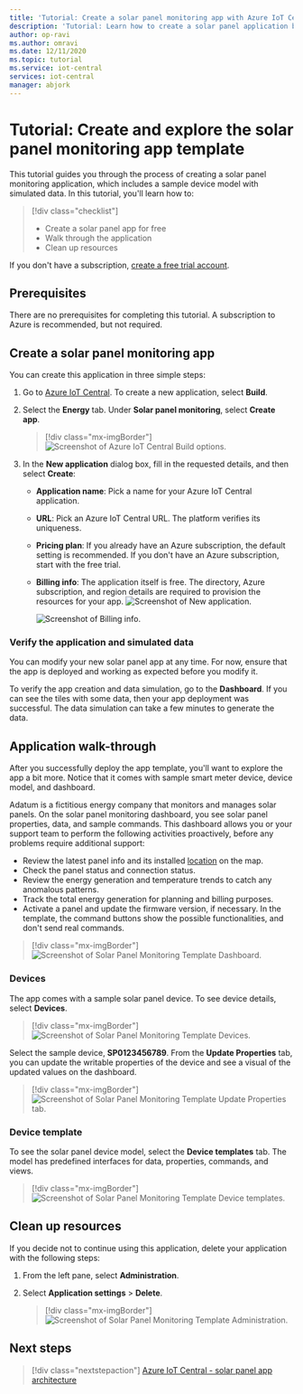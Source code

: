 ```yaml
---
title: 'Tutorial: Create a solar panel monitoring app with Azure IoT Central'
description: 'Tutorial: Learn how to create a solar panel application by using Azure IoT Central application templates.'
author: op-ravi
ms.author: omravi
ms.date: 12/11/2020
ms.topic: tutorial
ms.service: iot-central
services: iot-central
manager: abjork
---
```


# Tutorial: Create and explore the solar panel monitoring app template 

This tutorial guides you through the process of creating a solar panel monitoring application, which includes a sample device model with simulated data. In this tutorial, you'll learn how to:


> [!div class="checklist"]
> * Create a solar panel app for free
> * Walk through the application
> * Clean up resources


If you don't have a subscription, [create a free trial account](https://azure.microsoft.com/free).

## Prerequisites

There are no prerequisites for completing this tutorial. A subscription to Azure is recommended, but not required.


## Create a solar panel monitoring app 

You can create this application in three simple steps:

1. Go to [Azure IoT Central](https://apps.azureiotcentral.com). To create a new application, select **Build**. 

1. Select the **Energy** tab. Under **Solar panel monitoring**, select **Create app**. 

    > [!div class="mx-imgBorder"]
    > ![Screenshot of Azure IoT Central Build options.](media/tutorial-iot-central-solar-panel/solar-panel-build.png)
  
1. In the **New application** dialog box, fill in the requested details, and then select **Create**:
    * **Application name**: Pick a name for your Azure IoT Central application. 
    * **URL**: Pick an Azure IoT Central URL. The platform verifies its uniqueness.
    * **Pricing plan**: If you already have an Azure subscription, the default setting is recommended. If you don't have an Azure subscription, start with the free trial.
    * **Billing info**: The application itself is free. The directory, Azure subscription, and region details are required to provision the resources for your app.
        ![Screenshot of New application.](media/tutorial-iot-central-solar-panel/solar-panel-create-app.png)
        
        ![Screenshot of Billing info.](media/tutorial-iot-central-solar-panel/solar-panel-create-app-billinginfo.png)


### Verify the application and simulated data

You can modify your new solar panel app at any time. For now, ensure that the app is deployed and working as expected before you modify it.

To verify the app creation and data simulation, go to the **Dashboard**. If you can see the tiles with some data, then your app deployment was successful. The data simulation can take a few minutes to generate the data. 

## Application walk-through
After you successfully deploy the app template, you'll want to explore the app a bit more. Notice that it comes with sample smart meter device, device model, and dashboard.

Adatum is a fictitious energy company that monitors and manages solar panels. On the solar panel monitoring dashboard, you see solar panel properties, data, and sample commands. This dashboard allows you or your support team to perform the following activities proactively, before any problems require additional support:
* Review the latest panel info and its installed [location](../core/howto-use-location-data.md) on the map.
* Check the panel status and connection status.
* Review the energy generation and temperature trends to catch any anomalous patterns.
* Track the total energy generation for planning and billing purposes.
* Activate a panel and update the firmware version, if necessary. In the template, the command buttons show the possible functionalities, and don't send real commands.

> [!div class="mx-imgBorder"]
> ![Screenshot of Solar Panel Monitoring Template Dashboard.](media/tutorial-iot-central-solar-panel/solar-panel-dashboard.png)

### Devices
The app comes with a sample solar panel device. To see device details, select **Devices**.

> [!div class="mx-imgBorder"]
> ![Screenshot of Solar Panel Monitoring Template Devices.](media/tutorial-iot-central-solar-panel/solar-panel-device.png)

Select the sample device, **SP0123456789**. From the **Update Properties** tab, you can update the writable properties of the device and see a visual of the updated values on the dashboard. 

> [!div class="mx-imgBorder"]
> ![Screenshot of Solar Panel Monitoring Template Update Properties tab.](media/tutorial-iot-central-solar-panel/solar-panel-device-properties.png)


### Device template
To see the solar panel device model, select the **Device templates** tab. The model has predefined interfaces for data, properties, commands, and views.

> [!div class="mx-imgBorder"]
> ![Screenshot of Solar Panel Monitoring Template Device templates.](media/tutorial-iot-central-solar-panel/solar-panel-device-templates.png)


## Clean up resources
If you decide not to continue using this application, delete your application with the following steps:

1. From the left pane, select **Administration**.
1. Select **Application settings** > **Delete**. 

    > [!div class="mx-imgBorder"]
    > ![Screenshot of Solar Panel Monitoring Template Administration.](media/tutorial-iot-central-solar-panel/solar-panel-delete-app.png)

## Next steps
 
> [!div class="nextstepaction"]
> [Azure IoT Central - solar panel app architecture](./concept-iot-central-solar-panel-app.md)

